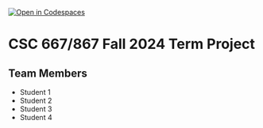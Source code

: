 [![Open in Codespaces](https://classroom.github.com/assets/launch-codespace-2972f46106e565e64193e422d61a12cf1da4916b45550586e14ef0a7c637dd04.svg)](https://classroom.github.com/open-in-codespaces?assignment_repo_id=16638499)
# CSC 667/867 Fall 2024 Term Project

## Team Members

- Student 1
- Student 2
- Student 3
- Student 4
